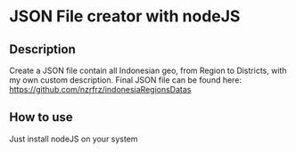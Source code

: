 # JSON File creator with nodeJS

## Description
Create a JSON file contain all Indonesian geo, from Region to Districts, with my own custom description.  Final JSON file can be found here: 
https://github.com/nzrfrz/indonesiaRegionsDatas

## How to use
Just install nodeJS on your system
